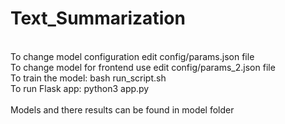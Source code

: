 # Text_Summarization
<br>
To change model configuration edit config/params.json file<br>
To change model for frontend use edit config/params_2.json file<br>
To train the model: bash run_script.sh<br>
To run Flask app: python3 app.py<br><br>
Models and there results can be found in model folder
<br>